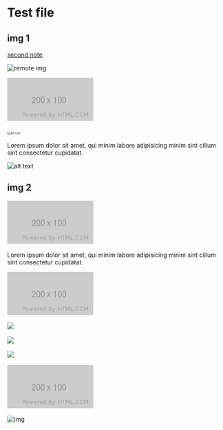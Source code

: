 # Test file

## img 1

[second note](subdir/note_1.md)

![remote img](https://img.png)

![](images/name%20with%20spaces.png 'title')

<img src="images/_image_350x150.png" alt="alt text" style="zoom:50%;" />

Lorem ipsum dolor sit amet, qui minim labore adipisicing minim sint cillum sint consectetur cupidatat.

<img src="images/_image_350x150.png" alt="alt text"  />

## img 2

![img1](images/image_200x100.png)

Lorem ipsum dolor sit amet, qui minim labore adipisicing minim sint cillum sint consectetur cupidatat.

![alt text](images/image_200x100.png 'image title')

![](/home/flytaly/go/src/linksyncer/test_files/assets/8e49edbc88ac9d54b85e410d0d2a84f881759423.png)

![](/home/outside1.png)

![](../../../outside2.png)

![img3](images/name%20with%20spaces.png)

![img](images/картинка.jpg)
